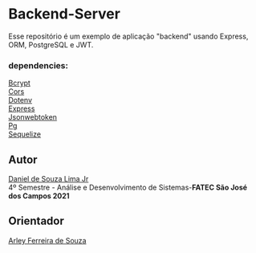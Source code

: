 # Backend-Server
Esse repositório é um exemplo de aplicação "backend" usando Express, ORM, PostgreSQL e JWT.

### dependencies: 
   [Bcrypt](https://www.npmjs.com/package/bcrypt)<br>
   [Cors](https://www.npmjs.com/package/cors)<br>
   [Dotenv](https://www.npmjs.com/package/dotenv)<br>
   [Express](https://www.npmjs.com/package/express)<br>
   [Jsonwebtoken](https://www.npmjs.com/package/jsonwebtoken)<br>
   [Pg](https://www.npmjs.com/package/pg)<br>
   [Sequelize](https://www.npmjs.com/package/sequelize)<br>
  
## Autor
[Daniel de Souza Lima Jr](https://github.com/OHomemParede)<br>
4º Semestre - Análise e Desenvolvimento de Sistemas-**FATEC São José dos Campos 2021**

## Orientador
[Arley Ferreira de Souza](https://github.com/arleysouza)
